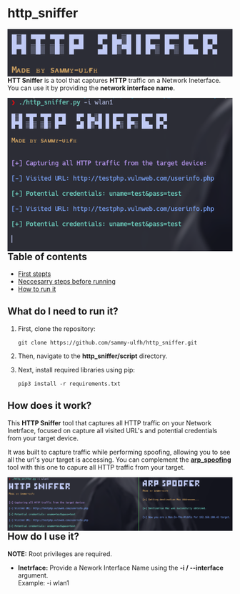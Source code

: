 # http_sniffer

<p align="center">
    <img width="700"
        src="images/001.png"
        alt="Main Banner"
        style="float: left; margin-right: 10px;">
</p>

**HTT Sniffer** is a tool that captures **HTTP** traffic on a Network Ineterface. You can use it by providing the **network interface name**.

<p align="center">
    <img width="700"
        src="images/002.png"
        alt="Tool excecution Example"
        style="float: left; margin-right: 10px;">
</p>

## Table of contents

- [First stepts](#what-do-i-need-to-run-it)
- [Neccesarry steps before running](#how-does-it-work)
- [How to run it](#how-do-i-use-it)

## What do I need to run it?

1. First, clone the repository:

    ```git
    git clone https://github.com/sammy-ulfh/http_sniffer.git
    ```

2. Then, navigate to the **http_sniffer/script** directory.

3. Next, install required libraries using pip:

    ```pip3
    pip3 install -r requirements.txt
    ```

## How does it work?

This **HTTP Sniffer** tool that captures all HTTP traffic on your Network Inetrface, focused on capture all visited URL's and potential credentials from your target device.

It was built to capture traffic while performing spoofing, allowing you to see all the url's your target is accessing. You can complement the **[arp_spoofing](https://github.com/sammy-ulfh/arp_spoofer)** tool with this one to capure all HTTP traffic from your target.

<p align="center">
    <img width="700"
        src="images/003.png"
        alt="Tool excecution Example"
        style="float: left; margin-right: 10px;">
</p>

## How do I use it?

**NOTE:** Root privileges are required.

- **Inetrface:**
    Provide a Nework Interface Name using the **-i / --interface** argument.<br/>
    Example: -i wlan1

